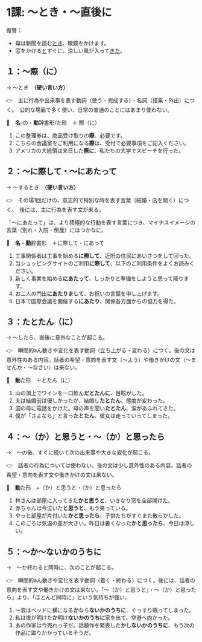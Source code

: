 # 1課: ～とき・～直後に

復讐：

- 母は新聞を読む<u>とき</u>、眼鏡をかけます。
- 窓をかける<u>と</u>すぐに、涼しい風が入って<u>きた</u>。

## １：～際（に）

→ ～とき　**（硬い言い方）**


👉　主に行為や出来事を表す動詞（使う・完成する）・名詞（搭乗・外出）につく。　公的な場面で多く使い、日常の普通のことにはあまり使わない。

🔗　**名**-の・**動**辞書形/た形　＋ 際（に）

1. この整理券は、商品受け取りの**際**、必要です。
2. こちらの会議室をご利用になる**際**は、受付で必要事項をご記入ください。
3. アメリカの大統領は来日した**際に**、私たちの大学でスピーチを行った。

## ２：～に際して・～にあたって

→ ～するとき　**（硬い言い方）**

👉　その場1回だけの、意志的で特別な時を表す言葉（結婚・店を開く）につく。　後には、主に行為を表す文が来る。

「～にあたって」は、より積極的な行動を表す言葉につき、マイナスイメージの言葉（別れ・入院・倒産）にはつかなに。

🔗　**名**・**動**辞書形　＋に際して・にあって

1. 工事関係者は工事を始める**に際して**、近所の住民にあいさつをして回った。
2. 当ショッピングサイトのご利用**に際して**、以下のご利用条件をよくお読みください。
3. 新しく事業を始める**にあたって**、しっかりと準備をしようと思って降ります。
4. お二人の門出**にあたりまして**、お祝いの言葉を申し上げます。
5. 日本で国際会議を開催する**にあたり**、関係各方面からの協力を得た。

## ３：たとたん（に）

→ ～したら、直後に意外なことが起こる。

👉　瞬間的aん動きや変化を表す動詞（立ち上がる・変わる）につく。後の文は意外性のある内容。話者の希望・意向を表す文（～よう）や働きかけの文（～ませんか・～なさい）は来ない。

🔗　**動**た形　＋とたん（に）

1. 山の頂上でワインを一口飲ん**だとたんに**、目眩がした。
2. 夫は結婚前は優しかったが、結婚し**たとたん**、態度が変わった。
3. 国の母に電話をかけた。母の声を聞い**たとたん**、涙があふれてきた。
4. 僕が「さよなら」と言っ**たとたん**、彼女は走っていってしまった。

## ４：～（か）と思うと・～（か）と思ったら

→　～の後、すぐに続いて次の出来事や大きな変化が起こる。

👉　話者の行為については使わない。後の文は少し意外性のある内容。話者の希望・意向を表す文や働きかけの文は来ない。

🔗　**動**た形　+（か）と思うと・（か）と思ったら

1. 林さんは部屋に入ってきた**かと思うと**、いきなり窓を全部開けた。
2. 赤ちゃんは今泣いた**と思うと**、もう笑っている。
3. やっと部屋が片付いた**かと思ったら**、子供たちがすぐまた散らかした。
4. このごろは気温の差が大きい。昨日は暑くなった**かと思ったら**、今日は涼しい。

## ５：～か～ないかのうちに

→　～か終わると同時に、次のことが起こる。

👉　瞬間的aん動きや変化を表す動詞（着く・終わる）につく。後には、話者の意向を表す文や働きかけの文は来ない。「～（か）と思うと」・～（か）と思ったら」より、「ほとんど同時に」という気持ちが強い。

1. 一浪はベッドに横になる**か**なら**ないかのうちに**、ぐっすり眠ってしまった。
2. 私は夜が明けた**か**明け**ないかのうちに**家を出て、空港へ向かった。
3. あの作家は今売れっ子だ。話題作を発表した**か**し**ないかのうちに**、もう次の作品に取りかかっているそうだ。
